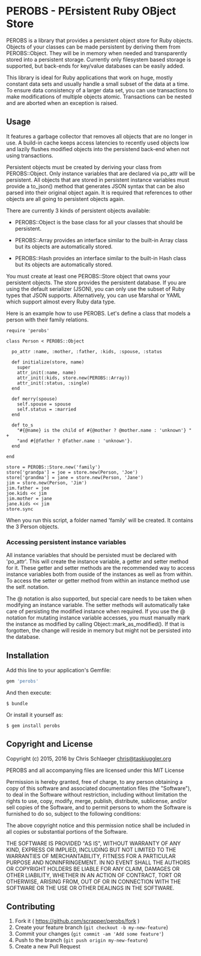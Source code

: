# PEROBS - PErsistent Ruby OBject Store

PEROBS is a library that provides a persistent object store for Ruby
objects. Objects of your classes can be made persistent by deriving
them from PEROBS::Object. They will be in memory when needed and
transparently stored into a persistent storage. Currently only
filesystem based storage is supported, but back-ends for key/value
databases can be easily added.

This library is ideal for Ruby applications that work on huge, mostly
constant data sets and usually handle a small subset of the data at a
time. To ensure data consistency of a larger data set, you can use
transactions to make modifications of multiple objects atomic.
Transactions can be nested and are aborted when an exception is
raised.

## Usage

It features a garbage collector that removes all objects that are no
longer in use. A build-in cache keeps access latencies to recently
used objects low and lazily flushes modified objects into the
persistend back-end when not using transactions.

Persistent objects must be created by deriving your class from
PEROBS::Object. Only instance variables that are declared via
po_attr will be persistent. All objects that are stored in persistent
instance variables must provide a to_json() method that generates JSON
syntax that can be also parsed into their original object again. It is
required that references to other objects are all going to persistent
objects again.

There are currently 3 kinds of persistent objects available:

* PEROBS::Object is the base class for all your classes that should be
  persistent.

* PEROBS::Array provides an interface similar to the built-in Array class
  but its objects are automatically stored.

* PEROBS::Hash provides an interface similar to the built-in Hash
  class but its objects are automatically stored.

You must create at least one PEROBS::Store object that owns your
persistent objects. The store provides the persistent database. If you
are using the default serializer (JSON), you can only use the subset
of Ruby types that JSON supports.  Alternatively, you can use Marshal
or YAML which support almost every Ruby data type.

Here is an example how to use PEROBS. Let's define a class that models
a person with their family relations.

```
require 'perobs'

class Person < PEROBS::Object

  po_attr :name, :mother, :father, :kids, :spouse, :status

  def initialize(store, name)
    super
    attr_init(:name, name)
    attr_init(:kids, store.new(PEROBS::Array))
    attr_init(:status, :single)
  end

  def merry(spouse)
    self.spouse = spouse
    self.status = :married
  end

  def to_s
    "#{@name} is the child of #{@mother ? @mother.name : 'unknown'} " +
    "and #{@father ? @father.name : 'unknown'}.
  end

end

store = PEROBS::Store.new('family')
store['grandpa'] = joe = store.new(Person, 'Joe')
store['grandma'] = jane = store.new(Person, 'Jane')
jim = store.new(Person, 'Jim')
jim.father = joe
joe.kids << jim
jim.mother = jane
jane.kids << jim
store.sync
```

When you run this script, a folder named 'family' will be created. It
contains the 3 Person objects.

### Accessing persistent instance variables

All instance variables that should be persisted must be declared with
'po_attr'. This will create the instance variable, a getter and setter
method for it. These getter and setter methods are the recommended way
to access instance variables both from ouside of the instances as well
as from within. To access the setter or getter method from within an
instance method use the self.<variable> notation.

The @<variable> notation is also supported, but special care needs to
be taken when modifying an instance variable. The setter methods will
automatically take care of persisting the modified instance when
required. If you use the @ notation for mutating instance variable
accesses, you must manually mark the instance as modified by calling
Object::mark_as_modified(). If that is forgotten, the change will
reside in memory but might not be persisted into the database.

## Installation

Add this line to your application's Gemfile:

```ruby
gem 'perobs'
```

And then execute:

    $ bundle

Or install it yourself as:

    $ gem install perobs

## Copyright and License

Copyright (c) 2015, 2016 by Chris Schlaeger <chris@taskjuggler.org>

PEROBS and all accompanying files are licensed under this MIT License

Permission is hereby granted, free of charge, to any person obtaining
a copy of this software and associated documentation files (the
"Software"), to deal in the Software without restriction, including
without limitation the rights to use, copy, modify, merge, publish,
distribute, sublicense, and/or sell copies of the Software, and to
permit persons to whom the Software is furnished to do so, subject to
the following conditions:

The above copyright notice and this permission notice shall be
included in all copies or substantial portions of the Software.

THE SOFTWARE IS PROVIDED "AS IS", WITHOUT WARRANTY OF ANY KIND,
EXPRESS OR IMPLIED, INCLUDING BUT NOT LIMITED TO THE WARRANTIES OF
MERCHANTABILITY, FITNESS FOR A PARTICULAR PURPOSE AND
NONINFRINGEMENT. IN NO EVENT SHALL THE AUTHORS OR COPYRIGHT HOLDERS BE
LIABLE FOR ANY CLAIM, DAMAGES OR OTHER LIABILITY, WHETHER IN AN ACTION
OF CONTRACT, TORT OR OTHERWISE, ARISING FROM, OUT OF OR IN CONNECTION
WITH THE SOFTWARE OR THE USE OR OTHER DEALINGS IN THE SOFTWARE.

## Contributing

1. Fork it ( https://github.com/scrapper/perobs/fork )
2. Create your feature branch (`git checkout -b my-new-feature`)
3. Commit your changes (`git commit -am 'Add some feature'`)
4. Push to the branch (`git push origin my-new-feature`)
5. Create a new Pull Request
